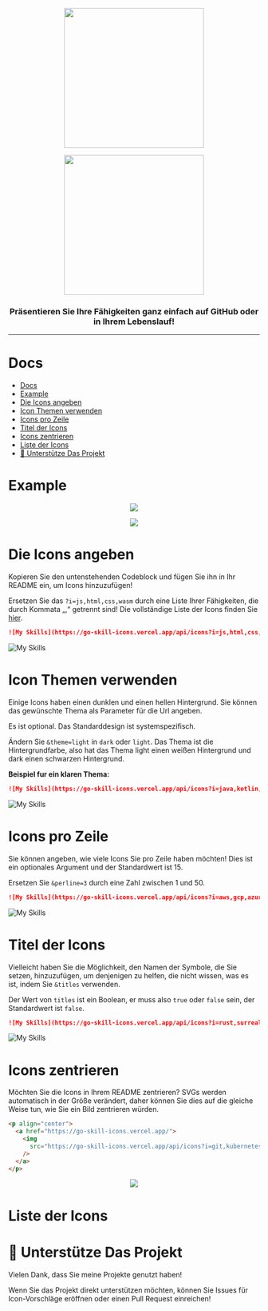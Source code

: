 <p align="center"><img align="center" width="280" src="./.github/text-logo.svg#gh-dark-mode-only"/></p>
<p align="center"><img align="center" width="280" src="./.github/text-logo-light.svg#gh-light-mode-only"/></p>
<h3 align="center">Präsentieren Sie Ihre Fähigkeiten ganz einfach auf GitHub oder in Ihrem Lebenslauf!</h3>
<hr>

# Docs

- [Docs](#docs)
- [Example](#example)
- [Die Icons angeben](#die-icons-angeben)
- [Icon Themen verwenden](#icon-themen-verwenden)
- [Icons pro Zeile](#icons-pro-zeile)
- [Titel der Icons](#titel-der-icons)
- [Icons zentrieren](#icons-zentrieren)
- [Liste der Icons](#liste-der-icons)
- [💖 Unterstütze Das Projekt](#-unterstütze-das-projekt)

# Example

<p align="center"><img align="center" src="./.github/example-dark.png#gh-dark-mode-only"/></p>
<p align="center"><img align="center" src="./.github/example-light.png#gh-light-mode-only"/></p>

# Die Icons angeben

Kopieren Sie den untenstehenden Codeblock und fügen Sie ihn in Ihr README ein, um Icons hinzuzufügen!

Ersetzen Sie das `?i=js,html,css,wasm` durch eine Liste Ihrer Fähigkeiten, die durch Kommata „,“ getrennt sind! Die vollständige Liste der Icons finden Sie [hier](#liste-der-icons).

```md
![My Skills](https://go-skill-icons.vercel.app/api/icons?i=js,html,css,wasm)
```

![My Skills](https://go-skill-icons.vercel.app/api/icons?i=js,html,css,wasm)

# Icon Themen verwenden

Einige Icons haben einen dunklen und einen hellen Hintergrund. Sie können das gewünschte Thema als Parameter für die Url angeben.

Es ist optional. Das Standarddesign ist systemspezifisch.

Ändern Sie `&theme=light` in `dark` oder `light`. Das Thema ist die Hintergrundfarbe, also hat das Thema light einen weißen Hintergrund und dark einen schwarzen Hintergrund.

**Beispiel fur ein klaren Thema:**

```md
![My Skills](https://go-skill-icons.vercel.app/api/icons?i=java,kotlin,nodejs,figma&theme=light)
```

![My Skills](https://go-skill-icons.vercel.app/api/icons?i=java,kotlin,nodejs,figma&theme=light)

# Icons pro Zeile

Sie können angeben, wie viele Icons Sie pro Zeile haben möchten! Dies ist ein optionales Argument und der Standardwert ist 15.

Ersetzen Sie `&perline=3` durch eine Zahl zwischen 1 und 50.

```md
![My Skills](https://go-skill-icons.vercel.app/api/icons?i=aws,gcp,azure,react,vue,flutter&perline=3)
```

![My Skills](https://go-skill-icons.vercel.app/api/icons?i=aws,gcp,azure,react,vue,flutter&perline=3)

# Titel der Icons

Vielleicht haben Sie die Möglichkeit, den Namen der Symbole, die Sie setzen, hinzuzufügen, um denjenigen zu helfen, die nicht wissen, was es ist, indem Sie `&titles` verwenden.

Der Wert von `titles` ist ein Boolean, er muss also `true` oder `false` sein, der Standardwert ist `false`.

```md
![My Skills](https://go-skill-icons.vercel.app/api/icons?i=rust,surrealdb,actix,yew&titles=true)
```

![My Skills](https://go-skill-icons.vercel.app/api/icons?i=rust,surrealdb,actix,yew&titles=true)

# Icons zentrieren

Möchten Sie die Icons in Ihrem README zentrieren? SVGs werden automatisch in der Größe verändert, daher können Sie dies auf die gleiche Weise tun, wie Sie ein Bild zentrieren würden.

```html
<p align="center">
  <a href="https://go-skill-icons.vercel.app/">
    <img
      src="https://go-skill-icons.vercel.app/api/icons?i=git,kubernetes,docker,c,vim"
    />
  </a>
</p>
```

<p align="center">
  <a href="https://go-skill-icons.vercel.app/">
    <img src="https://go-skill-icons.vercel.app/api/icons?i=git,kubernetes,docker,c,vim" />
  </a>
</p>

# Liste der Icons

# 💖 Unterstütze Das Projekt

Vielen Dank, dass Sie meine Projekte genutzt haben!

Wenn Sie das Projekt direkt unterstützen möchten, können Sie Issues für Icon-Vorschläge eröffnen oder einen Pull Request einreichen!
